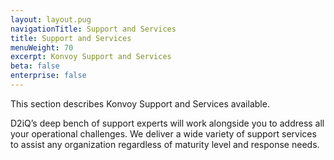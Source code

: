 ```yaml
---
layout: layout.pug
navigationTitle: Support and Services
title: Support and Services
menuWeight: 70
excerpt: Konvoy Support and Services
beta: false
enterprise: false
---
```


This section describes Konvoy Support and Services available.

D2iQ’s deep bench of support experts will work alongside you to address all your operational challenges. We deliver a wide variety of support services to assist any organization regardless of maturity level and response needs.
